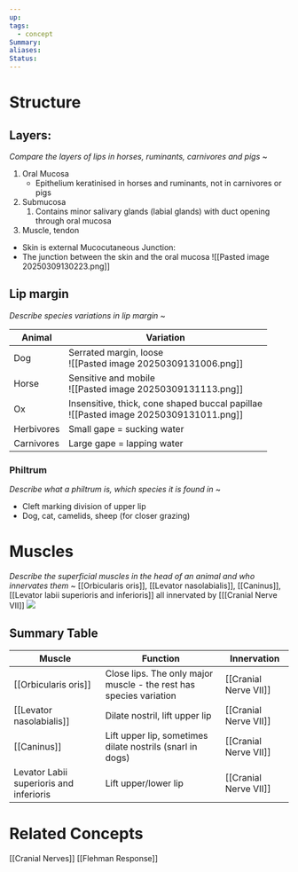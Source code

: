 ```yaml
---
up: 
tags:
  - concept
Summary: 
aliases: 
Status:
---
```

# Structure
## Layers:
*Compare the layers of lips in horses, ruminants, carnivores and pigs*
~
1. Oral Mucosa
	- Epithelium keratinised in horses and ruminants, not in carnivores or pigs
2. Submucosa
	1. Contains minor salivary glands (labial glands) with duct opening through oral mucosa
3. Muscle, tendon
- Skin is external
Mucocutaneous Junction:
- The junction between the skin and the oral mucosa
![[Pasted image 20250309130223.png]]
## Lip margin
*Describe species variations in lip margin*
~
<!--SR:!2025-03-13,3,250-->

| Animal     | Variation                                                                               |
| ---------- | --------------------------------------------------------------------------------------- |
| Dog        | Serrated margin, loose<br>![[Pasted image 20250309131006.png]]                          |
| Horse      | Sensitive and mobile<br>![[Pasted image 20250309131113.png]]                            |
| Ox         | Insensitive, thick, cone shaped buccal papillae<br>![[Pasted image 20250309131011.png]] |
| Herbivores | Small gape = sucking water                                                              |
| Carnivores | Large gape = lapping water                                                              |


### Philtrum
*Describe what a philtrum is, which species it is found in*
~
- Cleft marking division of upper lip
- Dog, cat, camelids, sheep (for closer grazing)
<!--SR:!2025-03-13,3,250-->

# Muscles
*Describe the superficial muscles in the head of an animal and who innervates them*
~
[[Orbicularis oris]], [[Levator nasolabialis]], [[Caninus]], [[Levator labii superioris and inferioris]] all innervated by [[[Cranial Nerve VII]]
![](https://i.imgur.com/Jdfl1Ci.png)
<!--SR:!2025-03-13,3,250-->
## Summary Table

| Muscle                                  | Function                                                           | Innervation           |
| --------------------------------------- | ------------------------------------------------------------------ | --------------------- |
| [[Orbicularis oris]]                    | Close lips. The only major muscle - the rest has species variation | [[Cranial Nerve VII]] |
| [[Levator nasolabialis]]                | Dilate nostril, lift upper lip                                     | [[Cranial Nerve VII]] |
| [[Caninus]]                             | Lift upper lip, sometimes dilate nostrils (snarl in dogs)          | [[Cranial Nerve VII]] |
| Levator Labii superioris and inferioris | Lift upper/lower lip                                               | [[Cranial Nerve VII]] |
# Related Concepts
[[Cranial Nerves]]
[[Flehman Response]]